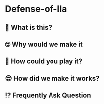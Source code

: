 # Defense-of-Ila

## 🤔 What is this? 


## 🙄 Why would we make it 


## 😤 How could you play it? 


## 😎 How did we make it works? 


## ⁉ Frequently Ask Question
